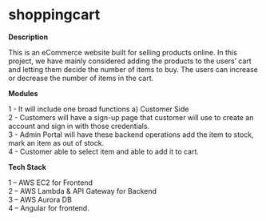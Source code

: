 # shoppingcart

**Description**

This is an eCommerce website built for selling products online. In this project, we have mainly considered adding the products to the users’ cart and letting them decide the number of items to buy. The users can increase or decrease the number of items in the cart. 

**Modules**

1 - It will include one broad functions a) Customer Side <br>
2 - Customers will have a sign-up page that customer will use to create an account and sign in with those credentials. <br>
3 - Admin Portal will have these backend operations add the item to stock, mark an item as out of stock.<br>
4 - Customer able to select item and able to add it to cart.<br>

**Tech Stack**

1 – AWS EC2 for Frontend<br>
2 – AWS Lambda & API Gateway for Backend<br>
3 – AWS Aurora DB<br>
4 – Angular for frontend.<br>
